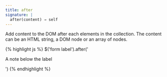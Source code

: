 ```yaml
---
title: after
signature: |
  after(content) ⇒ self
---
```


Add content to the DOM after each elements in the collection. The content can
be an HTML string, a DOM node or an array of nodes.

{% highlight js %}
$('form label').after('<p>A note below the label</p>')
{% endhighlight %}
